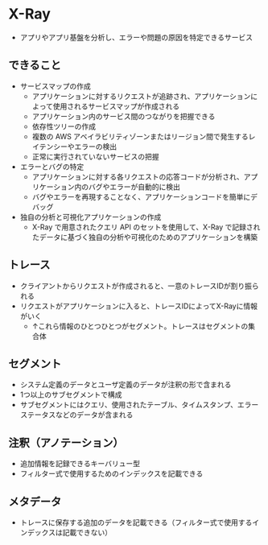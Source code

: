# X-Ray

* アプリやアプリ基盤を分析し、エラーや問題の原因を特定できるサービス
  
## できること

* サービスマップの作成
  * アプリケーションに対するリクエストが追跡され、アプリケーションによって使用されるサービスマップが作成される
  * アプリケーション内のサービス間のつながりを把握できる
  * 依存性ツリーの作成
  * 複数の AWS アベイラビリティゾーンまたはリージョン間で発生するレイテンシーやエラーの検出
  * 正常に実行されていないサービスの把握
* エラーとバグの特定
  * アプリケーションに対する各リクエストの応答コードが分析され、アプリケーション内のバグやエラーが自動的に検出
  * バグやエラーを再現することなく、アプリケーションコードを簡単にデバッグ
* 独自の分析と可視化アプリケーションの作成
  * X-Ray で用意されたクエリ API のセットを使用して、X-Ray で記録されたデータに基づく独自の分析や可視化のためのアプリケーションを構築

## トレース

* クライアントからリクエストが作成されると、一意のトレースIDが割り振られる
* リクエストがアプリケーションに入ると、トレースIDによってX-Rayに情報がいく
  * ↑これら情報のひとつひとつがセグメント。トレースはセグメントの集合体

## セグメント

* システム定義のデータとユーザ定義のデータが注釈の形で含まれる
* 1つ以上のサブセグメントで構成
* サブセグメントにはクエリ、使用されたテーブル、タイムスタンプ、エラーステータスなどのデータが含まれる

## 注釈（アノテーション）

* 追加情報を記録できるキーバリュー型
* フィルター式で使用するためのインデックスを記載できる

## メタデータ

* トレースに保存する追加のデータを記載できる（フィルター式で使用するインデックスは記載できない）
